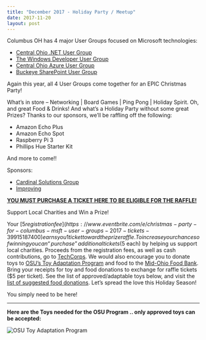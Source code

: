 ```yaml
---
title: "December 2017 - Holiday Party / Meetup"
date: 2017-11-20
layout: post
---
```


Columbus OH has 4 major User Groups focused on Microsoft technologies:

 * [Central Ohio .NET User Group](http://condg.org/)
 * [The Windows Developer User Group](https://thewindowsdeveloperusergroup.com/)  
 * [Central Ohio Azure User Group](http://coazure.org/)
 * [Buckeye SharePoint User Group](http://www.buckeyespug.com/)

Again this year, all 4 User Groups come together for an EPIC Christmas Party!

What’s in store – Networking | Board Games | Ping Pong | Holiday Spirit. Oh, and great Food & Drinks! 
And what’s a Holiday Party without some great Prizes? Thanks to our sponsors, we’ll be raffling off the following:
 
 * Amazon Echo Plus
 * Amazon Echo Spot
 * Raspberry Pi 3
 * Phillips Hue Starter Kit

And more to come!!

Sponsors:

* [Cardinal Solutions Group](https://cardinalsolutions.com/)
* [Improving](http://improving.com/)

**[YOU MUST PURCHASE A TICKET HERE TO BE ELIGIBLE FOR THE RAFFLE!](https://www.eventbrite.com/e/christmas-party-for-columbus-msft-user-groups-2017-tickets-39915187400)**

Support Local Charities and Win a Prize!

Your [$5 registration fee](https://www.eventbrite.com/e/christmas-party-for-columbus-msft-user-groups-2017-tickets-39915187400) earns you 1 ticket toward the prize raffle. 
To increase your chances of winning you can “purchase” additional tickets ($5 each) by helping us support local charities. 
Proceeds from the registration fees, as well as cash contributions, go to [TechCorps](http://techcorps.org/). 
We would also encourage you to donate toys to [OSU’s Toy Adaptation Program](https://u.osu.edu/osutap/) and food to the [Mid-Ohio Food Bank](https://www.midohiofoodbank.org/). 
Bring your receipts for toy and food donations to exchange for raffle tickets ($5 per ticket). 
See the list of approved/adaptable toys below, and visit the [list of suggested food donations](https://www.midohiofoodbank.org/wordpress/wp-content/uploads/2016/09/MOF-Food-Drive-Most-Needed-Food-Items.pdf). 
Let’s spread the love this Holiday Season!

You simply need to be here!

----

**Here are the Toys needed for the OSU Program .. only approved toys can be accepted:**

![OSU Toy Adaptation Program](https://cdn.evbuc.com/eventlogos/2946620/20171115102123.png)
